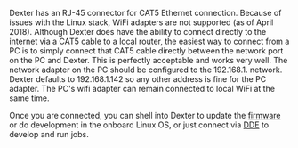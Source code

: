 Dexter has an RJ-45 connector for CAT5 Ethernet connection. Because of issues with the Linux stack, WiFi adapters are not supported (as of April 2018). Although Dexter does have the ability to connect directly to the internet via a CAT5 cable to a local router, the easiest way to connect from a PC is to simply connect that CAT5 cable directly between the network port on the PC and Dexter. This is perfectly acceptable and works very well. The network adapter on the PC should be configured to the 192.168.1. network. Dexter defaults to 192.168.1.142 so any other address is fine for the PC adapter. The PC's wifi adapter can remain connected to local WiFi at the same time. 

Once you are connected, you can shell into Dexter to update the [firmware](Firmware) or do development in the onboard Linux OS, or just connect via [DDE](DDE) to develop and run jobs. 